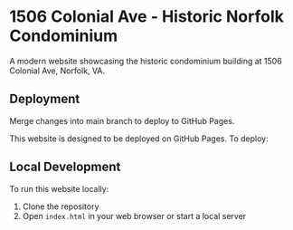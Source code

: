 # 1506 Colonial Ave - Historic Norfolk Condominium

A modern website showcasing the historic condominium building at 1506 Colonial Ave, Norfolk, VA.

## Deployment

Merge changes into main branch to deploy to GitHub Pages.

This website is designed to be deployed on GitHub Pages. To deploy:

## Local Development

To run this website locally:

1. Clone the repository
2. Open `index.html` in your web browser or start a local server
